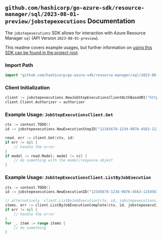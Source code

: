 
## `github.com/hashicorp/go-azure-sdk/resource-manager/sql/2023-08-01-preview/jobstepexecutions` Documentation

The `jobstepexecutions` SDK allows for interaction with Azure Resource Manager `sql` (API Version `2023-08-01-preview`).

This readme covers example usages, but further information on [using this SDK can be found in the project root](https://github.com/hashicorp/go-azure-sdk/tree/main/docs).

### Import Path

```go
import "github.com/hashicorp/go-azure-sdk/resource-manager/sql/2023-08-01-preview/jobstepexecutions"
```


### Client Initialization

```go
client := jobstepexecutions.NewJobStepExecutionsClientWithBaseURI("https://management.azure.com")
client.Client.Authorizer = authorizer
```


### Example Usage: `JobStepExecutionsClient.Get`

```go
ctx := context.TODO()
id := jobstepexecutions.NewExecutionStepID("12345678-1234-9876-4563-123456789012", "example-resource-group", "serverName", "jobAgentName", "jobName", "jobExecutionId", "stepName")

read, err := client.Get(ctx, id)
if err != nil {
	// handle the error
}
if model := read.Model; model != nil {
	// do something with the model/response object
}
```


### Example Usage: `JobStepExecutionsClient.ListByJobExecution`

```go
ctx := context.TODO()
id := jobstepexecutions.NewExecutionID("12345678-1234-9876-4563-123456789012", "example-resource-group", "serverName", "jobAgentName", "jobName", "jobExecutionId")

// alternatively `client.ListByJobExecution(ctx, id, jobstepexecutions.DefaultListByJobExecutionOperationOptions())` can be used to do batched pagination
items, err := client.ListByJobExecutionComplete(ctx, id, jobstepexecutions.DefaultListByJobExecutionOperationOptions())
if err != nil {
	// handle the error
}
for _, item := range items {
	// do something
}
```
